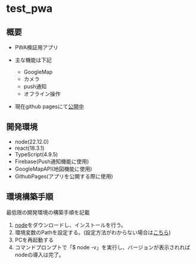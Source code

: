 # test_pwa

## 概要
* PWA検証用アプリ
* 主な機能は下記
  * GoogleMap
  * カメラ
  * push通知
  * オフライン操作

* 現在github pagesにて[公開中](https://miyano001148.github.io/test_pwa/)

## 開発環境
* node(22.12.0)
* react(18.3.1)
* TypeScript(4.9.5)
* Firebase(Push通知機能に使用)
* GoogleMapAPI(地図機能に使用)
* GithubPages(アプリを公開する際に使用)

## 環境構築手順

最低限の開発環境の構築手順を記載

1. [node](https://nodejs.org/dist/)をダウンロードし、インストールを行う。
2.  環境変数のPathを設定する。(設定方法がわからない場合は[こちら](https://win11lab.info/win11-environment-variable/))
3.  PCを再起動する
4.  コマンドプロンプトで「$ node -v」を実行し、バージョンが表示されればnodeの導入は完了。

